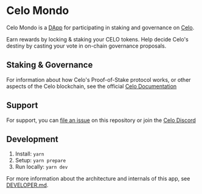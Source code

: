 # Celo Mondo

Celo Mondo is a [DApp](https://en.wikipedia.org/wiki/Decentralized_application) for participating in staking and governance on [Celo](https://celo.org).

Earn rewards by locking & staking your CELO tokens. Help decide Celo's destiny by casting your vote in on-chain governance proposals.

## Staking & Governance

For information about how Celo's Proof-of-Stake protocol works, or other aspects of the Celo blockchain, see the official [Celo Documentation](https://docs.celo.org/protocol/pos)

## Support

For support, you can [file an issue](https://github.com/celo-org/celo-mondo/issues/new) on this repository or join the [Celo Discord](https://discord.gg/celo)

## Development

1. Install: `yarn`
2. Setup: `yarn prepare`
3. Run locally: `yarn dev`

For more information about the architecture and internals of this app, see [DEVELOPER.md](./DEVELOPER.md).
